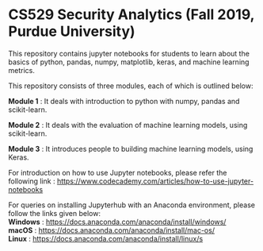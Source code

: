 # CS529 Security Analytics (Fall 2019, Purdue University)

This repository contains jupyter notebooks for students to learn about the basics of python, pandas, numpy, matplotlib,
keras, and machine learning metrics.

This repository consists of three modules, each of which is outlined below:  

**Module 1** : It deals with introduction to python with numpy, pandas and scikit-learn.

**Module 2** : It deals with the evaluation of machine learning models, using scikit-learn.

**Module 3** : It introduces people to building machine learning models, using Keras.

For introduction on how to use Jupyter notebooks, please refer the following link : https://www.codecademy.com/articles/how-to-use-jupyter-notebooks  

For queries on installing Jupyterhub with an Anaconda environment, please follow the links given below:  
**Windows** : https://docs.anaconda.com/anaconda/install/windows/  
**macOS** : https://docs.anaconda.com/anaconda/install/mac-os/  
**Linux** : https://docs.anaconda.com/anaconda/install/linux/s
